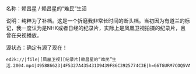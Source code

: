 名称：赖昌星 / 赖昌星的“难民”生活

说明：纯粹为了补档。这是一个折磨我非常长时间的断头档。当初因为有道兰的标记，我一度认为是NHK或者日经的纪录片，实际上是凤凰卫视拍摄的纪录片，且曾在央视播放。

源状态：确定有源了现在！

```
ed2k://|file|[凤凰卫视][纪录片]赖昌星的“难民”生活.2004.mp4|495886623|4F5327A435431D9439F86C3925774C3E|h=G6TGURM7COQSVADIWS6DC4KZJJGQUSMZ|/
```
